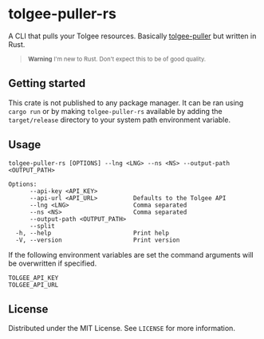 # tolgee-puller-rs

A CLI that pulls your Tolgee resources. Basically [tolgee-puller](https://github.com/DutchConcepts/tolgee-puller) but written in Rust.

> <sub>**Warning**
>  I'm new to Rust. Don't expect this to be of good quality.</sup>

## Getting started

This crate is not published to any package manager. It can be ran using `cargo run` or by making `tolgee-puller-rs` available by adding the `target/release` directory to your system path environment variable.

## Usage

```console
tolgee-puller-rs [OPTIONS] --lng <LNG> --ns <NS> --output-path <OUTPUT_PATH>

Options:
      --api-key <API_KEY>
      --api-url <API_URL>          Defaults to the Tolgee API
      --lng <LNG>                  Comma separated
      --ns <NS>                    Comma separated
      --output-path <OUTPUT_PATH>
      --split
  -h, --help                       Print help
  -V, --version                    Print version
```

If the following environment variables are set the command arguments will be overwritten if specified.

```console
TOLGEE_API_KEY
TOLGEE_API_URL
```

## License

Distributed under the MIT License. See `LICENSE` for more information.
